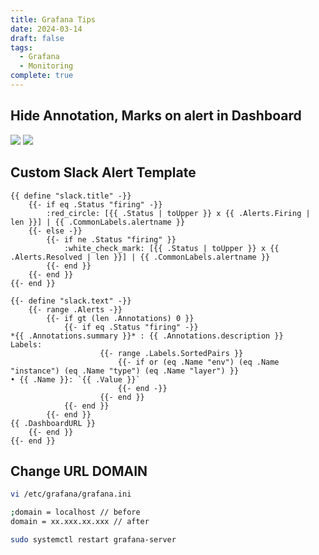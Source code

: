 ```yaml
---
title: Grafana Tips
date: 2024-03-14
draft: false
tags:
  - Grafana
  - Monitoring
complete: true
---
```

## Hide Annotation, Marks on alert in Dashboard
![](https://i.imgur.com/MDyYYnl.png)
![](https://i.imgur.com/0DyIaoe.png)

## Custom Slack Alert Template
```golang
{{ define "slack.title" -}}
	{{- if eq .Status "firing" -}}
		:red_circle: [{{ .Status | toUpper }} x {{ .Alerts.Firing | len }}] | {{ .CommonLabels.alertname }}
	{{- else -}}
		{{- if ne .Status "firing" }}
			:white_check_mark: [{{ .Status | toUpper }} x {{ .Alerts.Resolved | len }}] | {{ .CommonLabels.alertname }}
		{{- end }}
	{{- end }}
{{- end }}

{{- define "slack.text" -}}
	{{- range .Alerts -}}
		{{- if gt (len .Annotations) 0 }}
			{{- if eq .Status "firing" -}}
*{{ .Annotations.summary }}* : {{ .Annotations.description }}
Labels: 
					{{- range .Labels.SortedPairs }}
						{{- if or (eq .Name "env") (eq .Name "instance") (eq .Name "type") (eq .Name "layer") }}
• {{ .Name }}: `{{ .Value }}`
						{{- end -}}
					{{- end }}
			{{- end }}
		{{- end }}
{{ .DashboardURL }}
	{{- end }}
{{- end }}
```

## Change URL DOMAIN
```sh
vi /etc/grafana/grafana.ini

;domain = localhost // before
domain = xx.xxx.xx.xxx // after

sudo systemctl restart grafana-server
```
